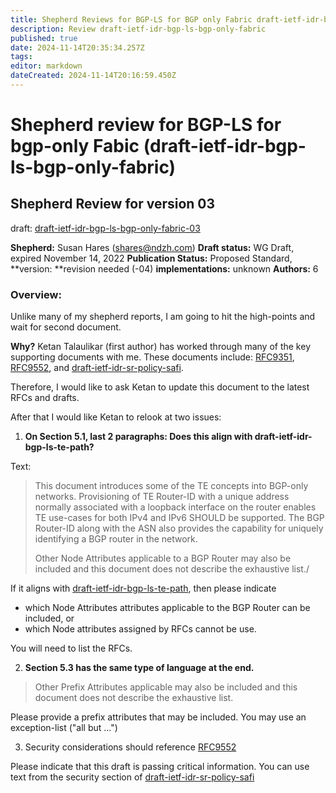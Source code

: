 ```yaml
---
title: Shepherd Reviews for BGP-LS for BGP only Fabric draft-ietf-idr-bgp-ls-bgp-only-fabric
description: Review draft-ietf-idr-bgp-ls-bgp-only-fabric
published: true
date: 2024-11-14T20:35:34.257Z
tags: 
editor: markdown
dateCreated: 2024-11-14T20:16:59.450Z
---
```


# Shepherd review for BGP-LS for bgp-only Fabic (draft-ietf-idr-bgp-ls-bgp-only-fabric)

## Shepherd Review for version 03 
draft: [draft-ietf-idr-bgp-ls-bgp-only-fabric-03](https://datatracker.ietf.org/doc/draft-ietf-idr-bgp-ls-bgp-only-fabric/) 

**Shepherd:** Susan Hares (shares@ndzh.com) 
**Draft status:** WG Draft, expired November 14, 2022
**Publication Status:** Proposed Standard, 
**version: **revision needed (-04) 
**implementations:** unknown
**Authors:** 6 

### Overview: 
Unlike many of my shepherd reports, I am going to hit the high-points and wait for second document. 

**Why?** Ketan Talaulikar (first author) has worked through 
many of the key supporting documents with me. 
These documents include: [RFC9351](https://datatracker.ietf.org/doc/rfc9351/), 
[RFC9552](https://datatracker.ietf.org/doc/rfc9252/), and 
[draft-ietf-idr-sr-policy-safi](https://datatracker.ietf.org/doc/draft-ietf-idr-sr-policy-safi/).
 
Therefore, I would like to ask Ketan to update 
this document to the latest RFCs and drafts. 

After that I would like Ketan to relook at two issues:

1. **On Section 5.1, last 2 paragraphs: Does this align with draft-ietf-idr-bgp-ls-te-path?**

Text: 
>    This document introduces some of the TE concepts into BGP-only
>    networks.  Provisioning of TE Router-ID with a unique address
>    normally associated with a loopback interface on the router enables
>    TE use-cases for both IPv4 and IPv6 SHOULD be supported.  The BGP
>    Router-ID along with the ASN also provides the capability for
>    uniquely identifying a BGP router in the network.
> 
>    Other Node Attributes applicable to a BGP Router may also be included
>    and this document does not describe the exhaustive list./
   
If it aligns with [draft-ietf-idr-bgp-ls-te-path](https://datatracker.ietf.org/doc/draft-ietf-idr-bgp-ls-te-path/), then please indicate
- which Node Attributes attributes applicable to the BGP Router can be included, 
or 
- which Node attributes assigned by RFCs cannot be use. 

You will need to list the RFCs. 

2. **Section 5.3 has the same type of language at the end.** 

> Other Prefix Attributes applicable may also be included and this
>    document does not describe the exhaustive list. 
> 
 
Please provide a prefix attributes that may be included. 
You may use an exception-list ("all but ...") 

3. Security considerations should reference [RFC9552](https://datatracker.ietf.org/doc/rfc9252/)

Please indicate that this draft is passing critical information. 
You can use text from the security section of [draft-ietf-idr-sr-policy-safi](https://datatracker.ietf.org/doc/draft-ietf-idr-sr-policy-safi/)

